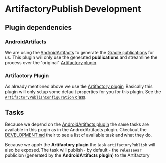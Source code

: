 # ArtifactoryPublish Development

## Plugin dependencies
### AndroidArtifacts
We are using the [AndroidArtifacts](https://github.com/StefMa/AndroidArtifacts/) to generate the [Gradle publications](https://docs.gradle.org/current/userguide/publishing_maven.html)
for us. This plugin will only use the generated **publications** and streamline the process over the "original" [Artifactory plugin](https://www.jfrog.com/confluence/display/RTF/Gradle+Artifactory+Plugin).

### Artifactory Plugin
As already mentioned above we use the [Artifactory plugin](https://www.jfrog.com/confluence/display/RTF/Gradle+Artifactory+Plugin).
Basically this plugin will only setup some default properties for you for this plugin. See the [`ArtifactoryPublishConfiguration` class](https://github.com/StefMa/ArtifactoryPublish/blob/1341ccdc82d1034151aab68ccefb7568e0bbb471/core/src/main/groovy/guru/stefma/artifactorypublish/ArtifactoryPublishConfiguration.groovy).

## Tasks
Because we depend on the [AndroidArtifacts plugin](https://github.com/StefMa/AndroidArtifacts/) the same tasks are available in this plugin
as in the AndroidArtifacts plugin. Checkout the [DEVELOPMENT.md](https://github.com/StefMa/AndroidArtifacts/blob/e90023b015f40ea0f268bd44df9280cacd7ca481/DEVELOPMENT.md) their 
to see a list of available task and what they do.

Because we apply the **Artifactory plugin** the task `artifactoryPublish` will also be exposed.
The task will publish - by default - the `releaseAar` publicion (generated by the **AndroidArtifacts plugin**) to the 
Artifactory

